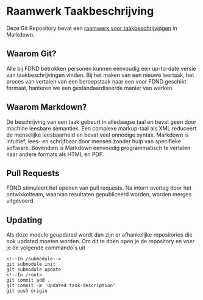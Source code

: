 # Raamwerk Taakbeschrijving
Deze Git Repository bevat een [raamwerk voor taakbeschrijvingen](index.md) in Markdown.

## Waarom Git?
Alle bij FDND betrokken personen kunnen eenvoudig een up-to-date versie van taakbeschrijvingen vinden. Bij het maken van een nieuwe leertaak, het proces van vertalen van een beroepstaak naar een voor FDND geschikt formaat, hanteren we een gestandaardiseerde manier van werken.

## Waarom Markdown?
De beschrijving van een taak gebeurt in alledaagse taal en bevat geen door machine leesbare semantiek. Een complexe markup-taal als XML reduceert de menselijke leesbaarheid en bevat veel onnodige syntax. Markdown is intuitief, lees- en schrijfbaar door mensen zonder hulp van specifieke software. Bovendien is Markdown eenvoudig programmatisch te vertalen naar andere formats als HTML en PDF.

## Pull Requests
FDND stimuleert het openen van pull requests. Na intern overleg door het ontwikkelteam, waarvan resultaten gepubliceerd worden, worden merges uitgevoerd.

## Updating
Als deze module geupdated wordt dan zijn er afhankelijke repositories die ook updated moeten worden. Om dit te doen open je de repository en voer je de volgende commando's uit

```
<!--In /submodule-->
git submodule init
git submodule update
<!--In /root>
git commit add .
git commit -m 'Updated task-description'
git push origin
```
